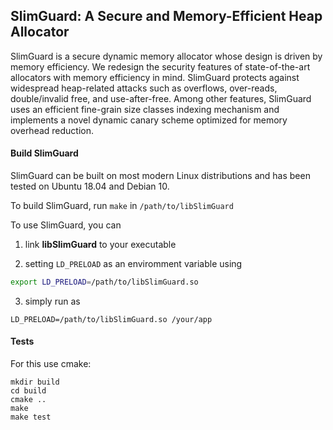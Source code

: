 ## SlimGuard: A Secure and Memory-Efficient Heap Allocator

SlimGuard is a secure dynamic memory allocator whose design is driven by memory
efficiency. We redesign the security features of state-of-the-art allocators
with memory efficiency in mind. SlimGuard protects against widespread heap-related
attacks such as overflows, over-reads, double/invalid free, and use-after-free.
Among other features, SlimGuard uses an efficient fine-grain size classes indexing
mechanism and implements a novel dynamic canary scheme optimized for memory
overhead reduction.

#### Build SlimGuard

SlimGuard can be built on most modern Linux distributions and has been tested on
Ubuntu 18.04 and Debian 10.

To build SlimGuard, run ```make``` in ```/path/to/libSlimGuard```

To use SlimGuard, you can 
1. link __libSlimGuard__ to your executable

2. setting ```LD_PRELOAD``` as an enviromment variable using 
```bash
export LD_PRELOAD=/path/to/libSlimGuard.so
```

3. simply run as 
```
LD_PRELOAD=/path/to/libSlimGuard.so /your/app
```

#### Tests

For this use cmake:
```
mkdir build
cd build
cmake ..
make
make test
```
